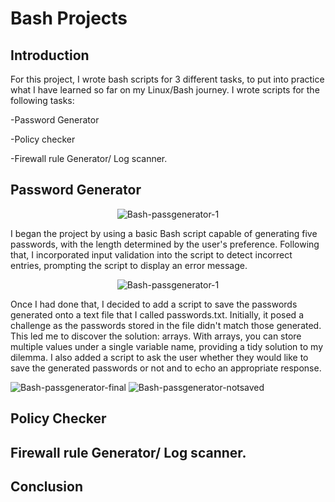 # Bash Projects

## Introduction

For this project, I wrote  bash scripts for 3 different tasks, to put into practice what I have learned so far on my Linux/Bash journey. I wrote scripts for the following tasks:

-Password Generator

-Policy checker

-Firewall rule Generator/ Log scanner.


## Password Generator
<p align="center">
    <img src="https://github.com/anesum1/Bash-Projects/assets/119237115/f432266c-c867-4816-86bf-83a0dc6940cb" alt="Bash-passgenerator-1">
</p>
I began the project by using a basic Bash script capable of generating five passwords, with the length determined by the user's preference. Following that, I incorporated input validation into the script to detect incorrect entries, prompting the script to display an error message.

<p align="center">
    <img src="https://github.com/anesum1/Bash-Projects/assets/119237115/52f38cbf-06b3-40d6-8626-5fb8e590c9a6" alt="Bash-passgenerator-1">
</p>

Once I had done that, I decided to add a script to save the passwords generated onto a text file that I called passwords.txt. Initially, it posed a challenge as the passwords stored in the file didn't match those generated. This led me to discover the solution: arrays. With arrays, you can store multiple values under a single variable name, providing a tidy solution to my dilemma.  I also added a script to ask the user whether they would like to save the generated passwords or not and to echo an appropriate response.

![Bash-passgenerator-final](https://github.com/anesum1/Bash-Projects/assets/119237115/32c4cfae-26bb-4696-9d4e-a44471df2f4b) ![Bash-passgenerator-notsaved](https://github.com/anesum1/Bash-Projects/assets/119237115/50df9c1a-97bb-4f60-8f55-9061a6e76be7)



## Policy Checker


## Firewall rule Generator/ Log scanner.



## Conclusion

